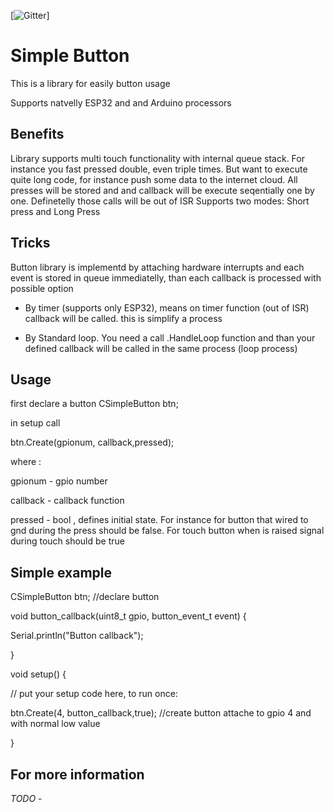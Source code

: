 [![Gitter](https://badges.gitter.im/Join%20Chat.svg)]




Simple Button
===========

This is a library for easily button usage

Supports natvelly ESP32 and and Arduino processors


## Benefits

Library supports multi touch functionality with internal queue stack. For instance you fast pressed double, even triple times. But want to execute quite long code, for instance push some data to the internet cloud. All presses will be stored and and callback will be execute seqentially one by one. Definetelly those calls will be out of ISR
Supports two modes: Short press and Long Press

## Tricks

Button library is implementd by attaching hardware interrupts and each event is stored in queue immediatelly, than 
each callback is processed with possible option
- By timer (supports only ESP32), means on timer function (out of ISR) callback will be called. this is simplify a process

- By Standard loop. You need a call .HandleLoop function and than your defined callback will be called in the same process (loop process)

## Usage
first declare a button
CSimpleButton btn;

in setup  call

btn.Create(gpionum, callback,pressed);

where :

gpionum   - gpio number

callback  - callback function

pressed   - bool , defines initial state. For instance for button that wired to gnd during the press should be false. For touch button when is raised signal during touch should be true


 
## Simple example


CSimpleButton btn;   //declare button

void button_callback(uint8_t gpio, button_event_t event) {

Serial.println("Button callback");

}

void setup() {

  // put your setup code here, to run once:
  
btn.Create(4, button_callback,true);  //create button  attache to gpio 4 and with normal low value

}


## For more information




*TODO* - 
